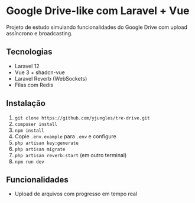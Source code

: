 # Google Drive-like com Laravel + Vue

Projeto de estudo simulando funcionalidades do Google Drive com upload assíncrono e broadcasting.

## Tecnologias

- Laravel 12
- Vue 3 + shadcn-vue
- Laravel Reverb (WebSockets)
- Filas com Redis

## Instalação

1. `git clone https://github.com/yjungles/tre-drive.git`
2. `composer install`
3. `npm install`
4. Copie `.env.example` para `.env` e configure
5. `php artisan key:generate`
6. `php artisan migrate`
7. `php artisan reverb:start` (em outro terminal)
8. `npm run dev`

## Funcionalidades

- Upload de arquivos com progresso em tempo real
